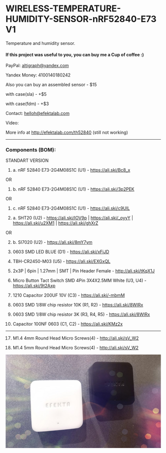 # WIRELESS-TEMPERATURE-HUMIDITY-SENSOR-nRF52840-E73 V1

Temperature and humidity sensor.

#### If this project was useful to you, you can buy me a Cup of coffee :)

PayPal: altigraph@yandex.com

Yandex Money: 4100140180242

Also you can buy an assembled sensor - $15

with case(sla) - +$5

with case(fdm) - +$3

Contact: helloh@efektalab.com

Video: 

More info at http://efektalab.com/th52840 (still not working)


---


### Components (BOM):

STANDART VERSION

1. a. nRF 52840 E73-2G4M08S1C (U1) - https://ali.ski/Bc8_x

OR

1. b. nRF 52840 E73-2G4M08S1C (U1) - https://ali.ski/3p2PEK

OR

1. c. nRF 52840 E73-2G4M08S1C (U1) - https://ali.ski/c9UlL

2. a. SHT20 (U2) - https://ali.ski/IOV9p | https://ali.ski/_oyyY | https://ali.ski/u2XM1 | https://ali.ski/ghXrZ

OR

2. b. SI7020 (U2) - https://ali.ski/8mY7ym

3. 0603 SMD LED BLUE (D1) - https://ali.ski/xFiJD

4. TBH-CR2450-M03 (U5) - https://ali.ski/EXGxQL

5. 2x3P | 6pin | 1.27mm | SMT | Pin Header Female - http://ali.ski/tKqX1J

6. Micro Button Tact Switch SMD 4Pin 3X4X2.5MM White (U3, U4) - https://ali.ski/9t2Axp

8. 1210 Capacitor 200UF 10V (C3) - https://ali.ski/-mbmM

9. 0603 SMD 1/8W chip resistor 10K (R1, R2) - https://ali.ski/8WIRx

10. 0603 SMD 1/8W chip resistor 3K (R3, R4, R5) - https://ali.ski/8WIRx

11. Capacitor 100NF 0603 (C1, C2) - https://ali.ski/KMz2x

---

17. M1.4 4mm Round Head Micro Screws(4) - http://ali.ski/sV_W2

18. M1.4 5mm Round Head Micro Screws(4) - http://ali.ski/sV_W2


![WIRELESS TEMPERATURE HUMIDITY SENSOR nRF52840 E73 V1](https://github.com/smartboxchannel/WIRELESS-TEMPERATURE-HUMIDITY-SENSOR-V1-nRF52840-E73/blob/master/IMAGES/promo.jpg)
